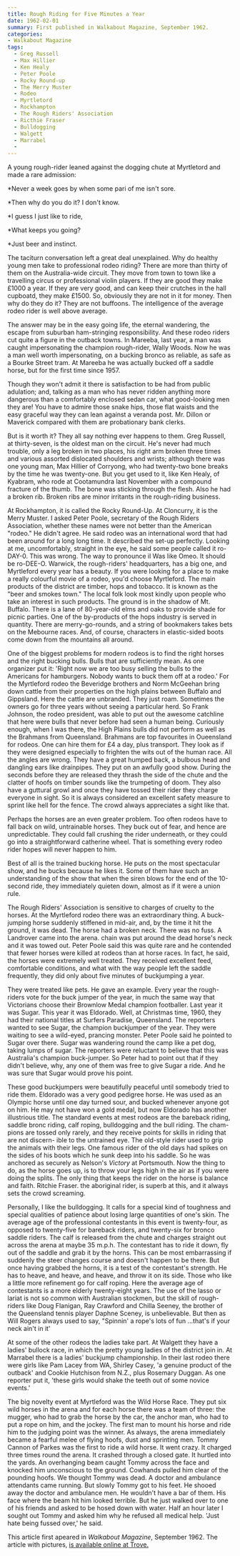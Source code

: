 ```yaml
---
title: Rough Riding for Five Minutes a Year
date: 1962-02-01
summary: First published in Walkabout Magazine, September 1962.
categories:
- Walkabout Magazine
tags:
  - Greg Russell
  - Max Hillier
  - Ken Healy
  - Peter Poole
  - Rocky Round-up
  - The Merry Muster
  - Rodeo
  - Myrtletord
  - Rockhampton
  - The Rough Riders' Association
  - Ricthie Fraser
  - Bulldogging
  - Walgett
  - Marrabel
  -  
---
```


A young rough-rider leaned against the dogging chute at Myrtletord and made a rare admission: 

*Never a week goes by when some pari of me isn't sore. 

*Then why do you do it? I don't know. 

*I guess I just like to ride, 

*What keeps you going? 

*Just beer and instinct. 

The taciturn conversation left a great deal unexplained. Why do healthy young men take to professional rodeo riding? There are more than thirty of them on the Australia-wide circuit. They move from town to town like a travelling circus or professional violin players. If they are good they make £1000 a year. If they are very good, and can keep their crutches in the hall cupboatd, they make £1500. So, obviously they are not in it for money. Then why do they do it? They are not buffoons. The intelligence of the average rodeo rider is well above average.

The answer may be in the easy going life, the eternal wandering, the escape from suburban ham-stringing responsibility. And these rodeo riders cut quite a figure in the outback towns. In Mareeba, last year, a man was caught impersonating the champion rough-rider, Wally Woods. Now he was a man well worth impersonating, on a bucking bronco as reliable, as safe as a Bourke Street tram. At Mareeba he was actually bucked off a saddle horse, but for the first time since 1957.

Though they won't admit it there is satisfaction to be had from public adulation; and, talking as a man who has never ridden anything more dangerous than a comfortably enclosed sedan car, what good-looking men they are! You have to admire those snake hips, those flat waists and the easy graceful way they can lean against a veranda post. Mr. Dillon or Maverick compared with them are probationary bank clerks.

But is it worth it? They all say nothing ever happens to them. Greg Russell, at thirty-seven, is the oldest man on the circuit. He's never had much trouble, only a leg broken in two places, his right arm broken three times and various assorted dislocated shoulders and wrists; although there was one young man, Max Hillier of Corryong, who had twenty-two bone breaks by the time he was twenty-one. But you get used to it, like Ken Healy, of Kyabram, who rode at Cootamundra last November with a compound fracture of the thumb. The bone was sticking through the flesh. Also he had a broken rib. Broken ribs are minor irritants in the rough-riding business.

At Rockhampton, it is called the Rocky Round-Up. At Cloncurry, it is the Merry Muster. I asked Peter Poole, secretary of the Rough Riders Association, whether these names were not better than the American "rodeo." He didn't agree. He said rodeo was an international word that had been around for a long long time. It described the set-up perfectly. Looking at me, uncomfortably, straight in the eye, he said some people called it ro-DAY-0. This was wrong. The way to pronounce il Was like Omeo. It should be ro-DEE-O. Warwick, the rough-riders' headquarters, has a big one, and Myrtleford every year has a beauty. If you were looking for a place to make a really colourful movie of a rodeo, you'd choose Myrtleford. The main products of the district are timber, hops and tobacco. It is known as the "beer and smokes town." The local folk look most kindly upon people who take an interest in such products. The ground is in the shadow of Mt. Buffalo. There is a lane of 80-year-old elms and oaks to provide shade for picnic parties. One of the by-products of the hops industry is served in quantity. There are merry-go-rounds, and a string of bookmakers takes bets on the Mebourne races. And, of course, characters in elastic-sided boots come down from the mountains all around.

One of the biggest problems for modern rodeos is to find the right horses and the right bucking bulls. Bulls that are sufficiently mean. As one organizer put it: 'Right now we are too busy selling the bulls to the Americans for hamburgers. Nobody wants to buck them off at a rodeo.' For the Myrtleford rodeo the Beveridge brothers and Norm McGeehan bring down cattle from their properties on the high plains between Buffalo and Gippsland. Here the cattle are unbranded. They just roam. Sometimes the owners go for three years without seeing a particular herd. So Frank Johnson, the rodeo president, was able to put out the awesome catchline that here were bulls that never before had seen a human being. Curiously enough, when I was there, the High Plains bulls did not perform as well as the Brahmans from Queensland. Brahmans are top favourites in Oueensland for rodeos. One can hire them for £4 a day, plus transport. They look as if they were designed especially to frighten the wits out of the human race. All the angles are wrong. They have a great humped back, a bulbous head and dangling ears like drainpipes. They put on an awfully good show. During the seconds before they are released they thrash the side of the chute and the clatter of hoofs on timber sounds like the trumpeting of doom. They also have a guttural growl and once they have tossed their rider they charge everyone in sight. So it is always considered an excellent safety measure to sprint like hell for the fence. The crowd always appreciates a sight like that.

Perhaps the horses are an even greater problem. Too often rodeos have to fall back on wild, untrainable horses. They buck out of fear, and hence are unpredictable. They could fall crushing the rider underneath, or they could go into a straightforward catherine wheel. That is something every rodeo rider hopes will never happen to him.

Best of all is the trained bucking horse. He puts on the most spectacular show, and he bucks because he likes it. Some of them have such an understanding of the show that when the siren blows for the end of the 10-second ride, they immediately quieten down, almost as if it were a union rule.

The Rough Riders' Association is sensitive to charges of cruelty to the horses. At the Myrtleford rodeo there was an extraordinary thing. A buck-jumping horse suddenly stiffened in mid-air, and, by the time it hit the ground, it was dead. The horse had a broken neck. There was no fuss. A Landrover came into the arena. chain was put around the dead horse's neck and it was towed out. Peter Poole said this was quite rare and he contended that fewer horses were killed at rodeos than at horse races. In fact, he said, the horses were extremely well treated. They received excellent feed, comfortable conditions, and what with the way people left the saddle frequently, they did only about five minutes of buckjumping a year.

They were treated like pets. He gave an example. Every year the rough-riders vote for the buck jumper of the year, in much the same way that Victorians choose their Brownlow Medal champion footballer. Last year it was Sugar. This year it was Eldorado. Well, at Christmas time, 1960, they had their national titles at Surfers Paradise, Queensland. The reporters wanted to see Sugar, the champion buckjumper of the year. They were waiting to see a wild-eyed, prancing monster. Peter Poole said he pointed to Sugar over there. Sugar was wandering round the camp like a pet dog, taking lumps of sugar. The reporters were reluctant to believe that this was Australia's champion buck-jumper. So Peter had to point out that if they didn't believe, why, any one of them was free to give Sugar a ride. And he was sure that Sugar would prove his point.

These good buckjumpers were beautifully peaceful until somebody tried to ride them. Eldorado was a very good pedigree horse. He was used as an Olympic horse until one day turned sour, and bucked whenever anyone got on him. He may not have won a gold medal, but now Eldorado has another illustrious title. The standard events at mest rodeos are the bareback riding, saddle bronc riding, calf roping, bulldogging and the bull riding. The cham- pions are tossed only rarely, and they receive points for skills in riding that are not discern- ible to the untrained eye. The old-style rider used to grip the animals with their legs. One famous rider of the old days had spikes on the sides of his boots which he sunk deep into his saddle. So he was anchored as securely as Nelson's *Victory* at Portsmouth. Now the thing to do, as the horse goes up, is to throw your legs high in the air as if you were doing the splits. The only thing that keeps the rider on the horse is balance and faith. Ritchie Fraser. the aboriginal rider, is superb at this, and it always sets the crowd screaming.

Personally, I like the bulldogging. It calls for a special kind of toughness and special qualities of patience about losing large quantities of one's skin. The average age of the professional contestants in this event is twenty-four, as opposed to twenty-five for bareback riders, and twenty-six for bronco saddle riders. The calf is released from the chute and charges straight out across the arena at maybe 35 m.p.h. The contestant has to ride it down, fly out of the saddle and grab it by the horns. This can be most embarrassing if suddenly the steer changes course and doesn't happen to be there. But once having grabbed the horns, it is a test of the contestant's strength. He has to heave, and heave, and heave, and throw it on its side. Those who like a little more refinement go for calf roping. Here the average age of contestants is a more elderly twenty-eight years. The use of the lasso or lariat is not so common with Australian stockmen, but the skill of rough-riders like Doug Flanigan, Ray Crawford and Chilla Seeney, the brother of the Queensland tennis player Daphne Sceney, is unbelievable. But then as Will Rogers always used to say, "Spinnin' a rope's lots of fun ...that's if your neck ain't in it'

At some of the other rodeos the ladies take part. At Walgett they have a ladies' bullock race, in which the pretty young ladies of the district join in. At Marrabel there is a ladies' buckjump championship. In their last rodeo there were girls like Pam Lacey from WA, Shirley Casey, 'a genuine product of the outback' and Cookie Hutchison from N.Z., plus Rosemary Duggan. As one reporter put it, 'these girls would shake the teeth out of some novice events.'

The big novelty event at Myrtleford was the Wild Horse Race. They put six wild horses in the arena and for each horse there was a team of three: the mugger, who had to grab the horse by the car, the anchor man, who had to put a rope on him, and the jockey. The first man to mount his horse and ride him to the judging point was the winner. As always, the arena immediately became a fearful melee of flying hoofs, dust and sprinting men. Tommy Cannon of Parkes was the first to ride a wild horse. It went crazy. It charged three times round the arena. It crashed through a closed gate. It hurtled into the yards. An overhanging beam caught Tommy across the face and knocked him unconscious to the ground. Cowhands pulled him clear of the pounding hoofs. We thought Tommy was dead. A doctor and ambulance attendants came running. But slowly Tommy got to his feet. He shooed away the doctor and ambulance men. He wouldn't have a bar of them. His face where the beam hit him looked terrible. But he just walked over to one of his friends and asked to be hosed down with water. Half an hour later I sought out Tommy and asked him why he refused all medical help. 'Just hate being fussed over,' he said.

This article first apeared in *Walkabout Magazine*, September 1962. The article with pictures, [is available online at Trove.](https://nla.gov.au/nla.obj-752699070/view?sectionId=nla.obj-755724925&partId=nla.obj-752720703#page/n21/mode/1up)



